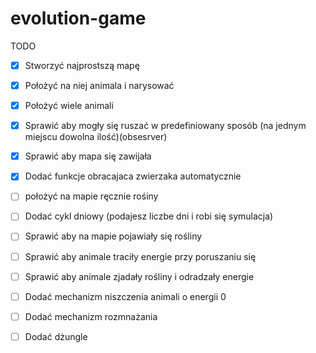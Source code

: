 # evolution-game
TODO
- [x] Stworzyć najprostszą mapę
- [x] Położyć na niej animala i narysować
- [x] Położyć wiele animali
- [x] Sprawić aby mogły się ruszać w predefiniowany sposób (na jednym miejscu dowolna ilość)(obsesrver) 
- [x] Sprawić aby mapa się zawijała
- [x] Dodać funkcje obracajaca zwierzaka automatycznie
- [ ] położyć na mapie ręcznie rośiny
- [ ] Dodać cykl dniowy (podajesz liczbe dni i robi się symulacja)
- [ ] Sprawić aby na mapie pojawiały się rośliny
- [ ] Sprawić aby animale traciły energie przy poruszaniu się
- [ ] Sprawić aby animale zjadały rośliny i odradzały energie
- [ ] Dodać mechanizm niszczenia animali o energii 0
- [ ] Dodać mechanizm rozmnażania
- [ ] Dodać dżungle



